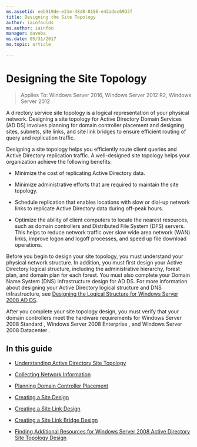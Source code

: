 ```yaml
---
ms.assetid: eeb919de-e21e-48d8-8186-e42adec6933f
title: Designing the Site Topology
author: iainfoulds
ms.author: iainfou
manager: daveba
ms.date: 05/31/2017
ms.topic: article

---
```


# Designing the Site Topology

>Applies To: Windows Server 2016, Windows Server 2012 R2, Windows Server 2012

A directory service site topology is a logical representation of your physical network. Designing a site topology for Active Directory Domain Services (AD DS) involves planning for domain controller placement and designing sites, subnets, site links, and site link bridges to ensure efficient routing of query and replication traffic.

Designing a site topology helps you efficiently route client queries and Active Directory replication traffic. A well-designed site topology helps your organization achieve the following benefits:

-   Minimize the cost of replicating Active Directory data.

-   Minimize administrative efforts that are required to maintain the site topology.

-   Schedule replication that enables locations with slow or dial-up network links to replicate Active Directory data during off-peak hours.

-   Optimize the ability of client computers to locate the nearest resources, such as domain controllers and Distributed File System (DFS) servers. This helps to reduce network traffic over slow wide area network (WAN) links, improve logon and logoff processes, and speed up file download operations.

Before you begin to design your site topology, you must understand your physical network structure. In addition, you must first design your Active Directory logical structure, including the administrative hierarchy, forest plan, and domain plan for each forest. You must also complete your Domain Name System (DNS) infrastructure design for AD DS. For more information about designing your Active Directory logical structure and DNS infrastructure, see [Designing the Logical Structure for Windows Server 2008 AD DS](/previous-versions/windows/it-pro/windows-server-2008-R2-and-2008/cc770806(v=ws.10)).

After you complete your site topology design, you must verify that your domain controllers meet the hardware requirements for  Windows Server 2008 Standard ,  Windows Server 2008 Enterprise , and  Windows Server 2008 Datacenter .

## In this guide

-   [Understanding Active Directory Site Topology](../../ad-ds/plan/Understanding-Active-Directory-Site-Topology.md)

-   [Collecting Network Information](../../ad-ds/plan/Collecting-Network-Information.md)

-   [Planning Domain Controller Placement](../../ad-ds/plan/Planning-Domain-Controller-Placement.md)

-   [Creating a Site Design](../../ad-ds/plan/Creating-a-Site-Design.md)

-   [Creating a Site Link Design](../../ad-ds/plan/Creating-a-Site-Link-Design.md)

-   [Creating a Site Link Bridge Design](../../ad-ds/plan/Creating-a-Site-Link-Bridge-Design.md)

-   [Finding Additional Resources for Windows Server 2008 Active Directory Site Topology Design](../../ad-ds/plan/Finding-Additional-Resources-for-Windows-Server-2008-Active-Directory-Site-Topology-Design.md)

